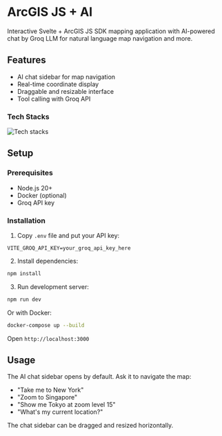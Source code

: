 # ArcGIS JS + AI

Interactive Svelte + ArcGIS JS SDK mapping application with AI-powered chat by Groq LLM for natural language map navigation and more.

## Features

- AI chat sidebar for map navigation
- Real-time coordinate display
- Draggable and resizable interface
- Tool calling with Groq API

### Tech Stacks
![Tech stacks](https://skillicons.dev/icons?i=svelte,typescript,js,vite,docker,bash,vercel,ai)

## Setup

### Prerequisites
- Node.js 20+
- Docker (optional)
- Groq API key

### Installation

1. Copy `.env` file and put your API key:
```
VITE_GROQ_API_KEY=your_groq_api_key_here
```

2. Install dependencies:
```bash
npm install
```

3. Run development server:
```bash
npm run dev
```

Or with Docker:
```bash
docker-compose up --build
```

Open `http://localhost:3000`

## Usage

The AI chat sidebar opens by default. Ask it to navigate the map:

- "Take me to New York"
- "Zoom to Singapore" 
- "Show me Tokyo at zoom level 15"
- "What's my current location?"

The chat sidebar can be dragged and resized horizontally.
